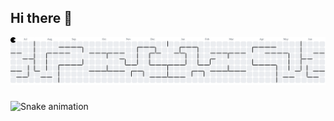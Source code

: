 ## Hi there 👋

<!--
**AnkitWaghinkar/AnkitWaghinkar** is a ✨ _special_ ✨ repository because its `README.md` (this file) appears on your GitHub profile.

Here are some ideas to get you started:

- 🔭 I’m currently working on ...
- 🌱 I’m currently learning ...
- 👯 I’m looking to collaborate on ...
- 🤔 I’m looking for help with ...
- 💬 Ask me about ...
- 📫 How to reach me: ...
- 😄 Pronouns: ...
- ⚡ Fun fact: ...
-->

<picture>
  <source media="(prefers-color-scheme: dark)" srcset="https://raw.githubusercontent.com/AnkitWaghinkar/AnkitWaghinkar/output/pacman-contribution-graph-dark.svg">
  <source media="(prefers-color-scheme: light)" srcset="https://raw.githubusercontent.com/AnkitWaghinkar/AnkitWaghinkar/output/pacman-contribution-graph.svg">
  <img alt="pacman contribution graph" src="https://raw.githubusercontent.com/AnkitWaghinkar/AnkitWaghinkar/output/pacman-contribution-graph.svg">
</picture>

###
<img src="https://raw.githubusercontent.com/AnkitWaghinkar/AnkitWaghinkar/output/snake.svg" alt="Snake animation" />

###
